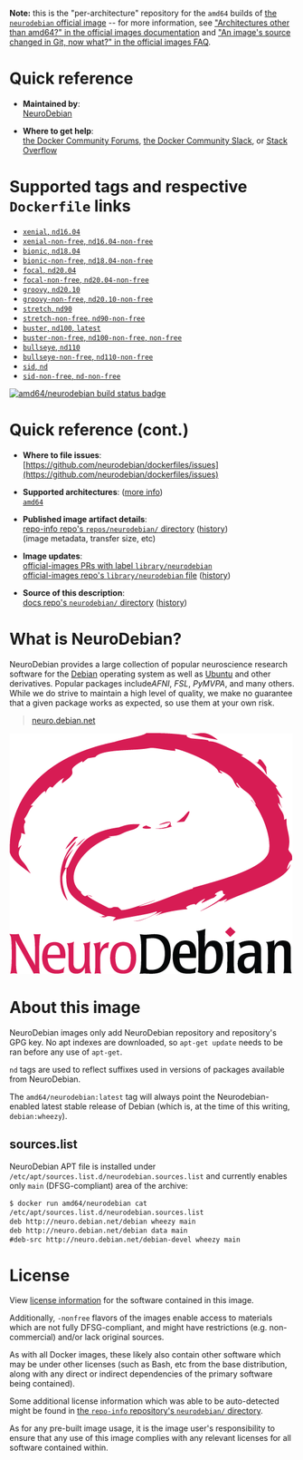 <!--

********************************************************************************

WARNING:

    DO NOT EDIT "neurodebian/README.md"

    IT IS AUTO-GENERATED

    (from the other files in "neurodebian/" combined with a set of templates)

********************************************************************************

-->

**Note:** this is the "per-architecture" repository for the `amd64` builds of [the `neurodebian` official image](https://hub.docker.com/_/neurodebian) -- for more information, see ["Architectures other than amd64?" in the official images documentation](https://github.com/docker-library/official-images#architectures-other-than-amd64) and ["An image's source changed in Git, now what?" in the official images FAQ](https://github.com/docker-library/faq#an-images-source-changed-in-git-now-what).

# Quick reference

-	**Maintained by**:  
	[NeuroDebian](https://github.com/neurodebian/dockerfiles)

-	**Where to get help**:  
	[the Docker Community Forums](https://forums.docker.com/), [the Docker Community Slack](https://dockr.ly/slack), or [Stack Overflow](https://stackoverflow.com/search?tab=newest&q=docker)

# Supported tags and respective `Dockerfile` links

-	[`xenial`, `nd16.04`](https://github.com/neurodebian/dockerfiles/blob/920deb4853138c8b7fcae4b232c70e82269a3856/dockerfiles/xenial/Dockerfile)
-	[`xenial-non-free`, `nd16.04-non-free`](https://github.com/neurodebian/dockerfiles/blob/920deb4853138c8b7fcae4b232c70e82269a3856/dockerfiles/xenial-non-free/Dockerfile)
-	[`bionic`, `nd18.04`](https://github.com/neurodebian/dockerfiles/blob/920deb4853138c8b7fcae4b232c70e82269a3856/dockerfiles/bionic/Dockerfile)
-	[`bionic-non-free`, `nd18.04-non-free`](https://github.com/neurodebian/dockerfiles/blob/920deb4853138c8b7fcae4b232c70e82269a3856/dockerfiles/bionic-non-free/Dockerfile)
-	[`focal`, `nd20.04`](https://github.com/neurodebian/dockerfiles/blob/920deb4853138c8b7fcae4b232c70e82269a3856/dockerfiles/focal/Dockerfile)
-	[`focal-non-free`, `nd20.04-non-free`](https://github.com/neurodebian/dockerfiles/blob/920deb4853138c8b7fcae4b232c70e82269a3856/dockerfiles/focal-non-free/Dockerfile)
-	[`groovy`, `nd20.10`](https://github.com/neurodebian/dockerfiles/blob/920deb4853138c8b7fcae4b232c70e82269a3856/dockerfiles/groovy/Dockerfile)
-	[`groovy-non-free`, `nd20.10-non-free`](https://github.com/neurodebian/dockerfiles/blob/920deb4853138c8b7fcae4b232c70e82269a3856/dockerfiles/groovy-non-free/Dockerfile)
-	[`stretch`, `nd90`](https://github.com/neurodebian/dockerfiles/blob/920deb4853138c8b7fcae4b232c70e82269a3856/dockerfiles/stretch/Dockerfile)
-	[`stretch-non-free`, `nd90-non-free`](https://github.com/neurodebian/dockerfiles/blob/920deb4853138c8b7fcae4b232c70e82269a3856/dockerfiles/stretch-non-free/Dockerfile)
-	[`buster`, `nd100`, `latest`](https://github.com/neurodebian/dockerfiles/blob/920deb4853138c8b7fcae4b232c70e82269a3856/dockerfiles/buster/Dockerfile)
-	[`buster-non-free`, `nd100-non-free`, `non-free`](https://github.com/neurodebian/dockerfiles/blob/920deb4853138c8b7fcae4b232c70e82269a3856/dockerfiles/buster-non-free/Dockerfile)
-	[`bullseye`, `nd110`](https://github.com/neurodebian/dockerfiles/blob/920deb4853138c8b7fcae4b232c70e82269a3856/dockerfiles/bullseye/Dockerfile)
-	[`bullseye-non-free`, `nd110-non-free`](https://github.com/neurodebian/dockerfiles/blob/920deb4853138c8b7fcae4b232c70e82269a3856/dockerfiles/bullseye-non-free/Dockerfile)
-	[`sid`, `nd`](https://github.com/neurodebian/dockerfiles/blob/920deb4853138c8b7fcae4b232c70e82269a3856/dockerfiles/sid/Dockerfile)
-	[`sid-non-free`, `nd-non-free`](https://github.com/neurodebian/dockerfiles/blob/920deb4853138c8b7fcae4b232c70e82269a3856/dockerfiles/sid-non-free/Dockerfile)

[![amd64/neurodebian build status badge](https://img.shields.io/jenkins/s/https/doi-janky.infosiftr.net/job/multiarch/job/amd64/job/neurodebian.svg?label=amd64/neurodebian%20%20build%20job)](https://doi-janky.infosiftr.net/job/multiarch/job/amd64/job/neurodebian/)

# Quick reference (cont.)

-	**Where to file issues**:  
	[https://github.com/neurodebian/dockerfiles/issues](https://github.com/neurodebian/dockerfiles/issues)

-	**Supported architectures**: ([more info](https://github.com/docker-library/official-images#architectures-other-than-amd64))  
	[`amd64`](https://hub.docker.com/r/amd64/neurodebian/)

-	**Published image artifact details**:  
	[repo-info repo's `repos/neurodebian/` directory](https://github.com/docker-library/repo-info/blob/master/repos/neurodebian) ([history](https://github.com/docker-library/repo-info/commits/master/repos/neurodebian))  
	(image metadata, transfer size, etc)

-	**Image updates**:  
	[official-images PRs with label `library/neurodebian`](https://github.com/docker-library/official-images/pulls?q=label%3Alibrary%2Fneurodebian)  
	[official-images repo's `library/neurodebian` file](https://github.com/docker-library/official-images/blob/master/library/neurodebian) ([history](https://github.com/docker-library/official-images/commits/master/library/neurodebian))

-	**Source of this description**:  
	[docs repo's `neurodebian/` directory](https://github.com/docker-library/docs/tree/master/neurodebian) ([history](https://github.com/docker-library/docs/commits/master/neurodebian))

# What is NeuroDebian?

NeuroDebian provides a large collection of popular neuroscience research software for the [Debian](http://www.debian.org) operating system as well as [Ubuntu](http://www.ubuntu.com) and other derivatives. Popular packages include*AFNI*, *FSL*, *PyMVPA*, and many others. While we do strive to maintain a high level of quality, we make no guarantee that a given package works as expected, so use them at your own risk.

> [neuro.debian.net](http://neuro.debian.net/)

![logo](https://raw.githubusercontent.com/docker-library/docs/90ee9ce81aa27322936d7faf585ffc45b7def890/neurodebian/logo.png)

# About this image

NeuroDebian images only add NeuroDebian repository and repository's GPG key. No apt indexes are downloaded, so `apt-get update` needs to be ran before any use of `apt-get`.

`nd` tags are used to reflect suffixes used in versions of packages available from NeuroDebian.

The `amd64/neurodebian:latest` tag will always point the Neurodebian-enabled latest stable release of Debian (which is, at the time of this writing, `debian:wheezy`).

## sources.list

NeuroDebian APT file is installed under `/etc/apt/sources.list.d/neurodebian.sources.list` and currently enables only `main` (DFSG-compliant) area of the archive:

```console
$ docker run amd64/neurodebian cat /etc/apt/sources.list.d/neurodebian.sources.list
deb http://neuro.debian.net/debian wheezy main
deb http://neuro.debian.net/debian data main
#deb-src http://neuro.debian.net/debian-devel wheezy main
```

# License

View [license information](https://www.debian.org/social_contract#guidelines) for the software contained in this image.

Additionally, `-nonfree` flavors of the images enable access to materials which are not fully DFSG-compliant, and might have restrictions (e.g. non-commercial) and/or lack original sources.

As with all Docker images, these likely also contain other software which may be under other licenses (such as Bash, etc from the base distribution, along with any direct or indirect dependencies of the primary software being contained).

Some additional license information which was able to be auto-detected might be found in [the `repo-info` repository's `neurodebian/` directory](https://github.com/docker-library/repo-info/tree/master/repos/neurodebian).

As for any pre-built image usage, it is the image user's responsibility to ensure that any use of this image complies with any relevant licenses for all software contained within.
